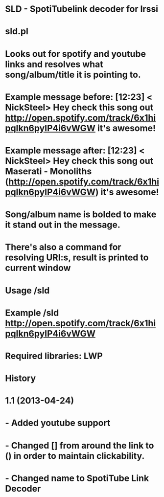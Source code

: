 SLD - SpotiTubelink decoder for Irssi
====================================

# sld.pl
#
# Looks out for spotify and youtube links and resolves what song/album/title it is pointing to.
#
# Example message before: [12:23] < NickSteel> Hey check this song out http://open.spotify.com/track/6x1hipqIkn6pyIP4i6vWGW it's awesome!
# Example message after:  [12:23] < NickSteel> Hey check this song out Maserati - Monoliths (http://open.spotify.com/track/6x1hipqIkn6pyIP4i6vWGW) it's awesome!
#
# Song/album name is bolded to make it stand out in the message.
#
#
# There's also a command for resolving URI:s, result is printed to current window
#
# Usage /sld <line with spotify URI>
# Example /sld http://open.spotify.com/track/6x1hipqIkn6pyIP4i6vWGW
# 
#
# Required libraries: LWP
#
#
# History
#
# 1.1 (2013-04-24)
# - Added youtube support
# - Changed [] from around the link to () in order to maintain clickability.
# - Changed name to SpotiTube Link Decoder
#
